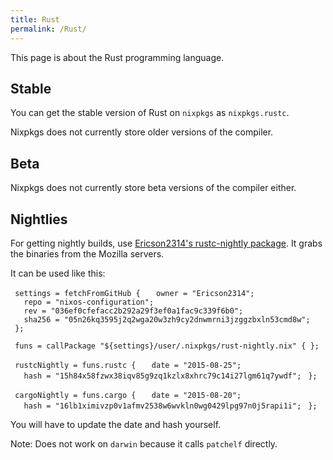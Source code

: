 ```yaml
---
title: Rust
permalink: /Rust/
---
```


This page is about the Rust programming language.

Stable
------

You can get the stable version of Rust on `nixpkgs` as `nixpkgs.rustc`.

Nixpkgs does not currently store older versions of the compiler.

Beta
----

Nixpkgs does not currently store beta versions of the compiler either.

Nightlies
---------

For getting nightly builds, use [Ericson2314's rustc-nightly package](https://github.com/Ericson2314/nixos-configuration/blob/dell/user/.nixpkgs/rust-nightly.nix). It grabs the binaries from the Mozilla servers.

It can be used like this:

` settings = fetchFromGitHub {`
`   owner = "Ericson2314";`
`   repo = "nixos-configuration";`
`   rev = "036ef0cfefacc2b292a29f3ef0a1fac9c339f6b0";`
`   sha256 = "05n26kq3595j2q2wga20w3zh9cy2dnwmrni3jzggzbxln53cmd8w";`
` };`

` funs = callPackage "${settings}/user/.nixpkgs/rust-nightly.nix" { };`

` rustcNightly = funs.rustc {`
`   date = "2015-08-25";`
`   hash = "15h84x58fzwx38iqv85g9zq1kzlx8xhrc79c14i27lgm61q7ywdf";`
` };`

` cargoNightly = funs.cargo {`
`   date = "2015-08-20";`
`   hash = "16lb1ximivzp0v1afmv2538w6wvkln0wg0429lpg97n0j5rapi1i";`
` };`

You will have to update the date and hash yourself.

Note: Does not work on `darwin` because it calls `patchelf` directly.